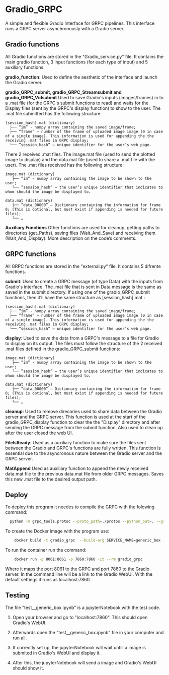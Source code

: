 
# Gradio_GRPC

A simple and flexible Gradio Interface for GRPC pipelines. This interface runs a GRPC server asynchronously with a Gradio server.

## Gradio functions

All Gradio functions are stored in the "Gradio_service.py" file. It contains the main gradio function, 3 input functions (for each type of input) and 5 auxiliary functions.

**gradio_function**:
Used to define the aesthetic of the interface and launch the Gradio server.

**gradio_GRPC_submit, gradio_GRPC_Streamsubmit and gradio_GRPC_Vidsubmit**
Used to save Gradio's inputs (images/frames) in to a .mat file (for the GRPC's submit functions to read) and waits for the Display files (sent by the GRPC's display function) to show to the user.
The .mat file submitted has the following structure:

```
[session_hash].mat (dictionary)
  ├── ”im” - numpy array containing the saved image/frame;
  ├── ”frame” – number of the frame of uploaded image image (0 in case of a single image). This information is used for appending the the receiving .mat files in GRPC display;
  └── ”session_hash” – unique identifier for the user’s web page.

```

There 2 received .mat files. The image.mat file (used to send the plotted image to display) and the data.mat file (used to share a .mat file with the user).
The .mat files received has the following structure:

```
image.mat (dictionary)
   ├── ”im” - numpy array containing the image to be shown to the user;
   └── ”session_hash” – the user’s unique identifier that indicates to whom should the image be displayed to.
```
```
data.mat (dictionary)
   ├── ”data_00000” – Dictionary containing the information for frame 0; (This is optional, but must exist if appending is needed for future files);
   └── …
```

**Auxiliary Functions**
Other functions are used for cleanup, getting paths to directories (get_Paths), saving files (Wait_And_Save) and receiving them (Wait_And_Display). More description on the code’s comments.

## GRPC functions

All GRPC functions are stored in the "external.py" file. It contains 5 difrente functions. 

**submit**:
Used to create a GRPC message (of type Data) with the inputs from Gradio's interface. The .mat file that is sent in Data message is the same as saved in the submit directory. If using one of the gradio_GRPC_submit functions, then it’ll have the same structure as [session_hash].mat :

```
[session_hash].mat (dictionary)
  ├── ”im” - numpy array containing the saved image/frame;
  ├── ”frame” – number of the frame of uploaded image image (0 in case of a single image). This information is used for appending the the receiving .mat files in GRPC display;
  └── ”session_hash” – unique identifier for the user’s web page.

```


**display**:
Used to save the data from a GRPC's message to a file for Gradio to display on its output. The files must follow the structure of the 2 received .mat files defined in the gradio_GRPC_submit functions:

```
image.mat (dictionary)
   ├── ”im” - numpy array containing the image to be shown to the user;
   └── ”session_hash” – the user’s unique identifier that indicates to whom should the image be displayed to.
```
```
data.mat (dictionary)
   ├── ”data_00000” – Dictionary containing the information for frame 0; (This is optional, but must exist if appending is needed for future files);
   └── …
```

**cleanup**:
Used to remove direcories used to share data between the Gradio server and the GRPC server. 
This function is used at the start of the gradio_GRPC_display function to clear the the "Display" directory and after sending the GRPC message from the submit function. Also used to clean up after the user closed the web UI.

**FileIsReady**:
Used as a auxiliary function to make sure the files sent between the Gradio and GRPC's functions are fully written. This function is essential due to the asyncronous nature between the Gradio server and the GRPC server.

**MatAppend**
Used as auxiliary function to append the newly received data.mat file to the previous data.mat file from older GRPC messages. Saves this new .mat file to the desired output path.


## Deploy

To deploy this program it needes to compile the GRPC with the folowing command:

```bash
  python -m grpc_tools.protoc --proto_path=./protos --python_out=. --grpc_python_out=. generic_box.proto
```
To create the Docker image with the program use:

```bash
    docker build -t gradio_grpc  --build-arg SERVICE_NAME=generic_box -f docker/Dockerfile .
```

To run the container run the command:

```bash
    docker run -p 8061:8061 -p 7860:7860 -it --rm gradio_grpc
```

Where it maps the port 8061 to the GRPC and port 7860 to the Gradio server. In the command line will be a link to the Gradio WebUI. With the default settings it runs as localhost:7860.



## Testing

The file "test__generic_box.ipynb" is a jupyterNotebook with the test code.

1. Open your browser and go to "localhost:7860". This should open Gradio's WebUI. 

2. Afterwards open the "test__generic_box.ipynb" file in your computer and run all.

3. If correctly set up, the jupyterNotebook will wait untill a image is submited in Gradio's WebUI and display it. 

4. After this, the jupyterNotebook will send a image and Gradio's WebUI should show it.

